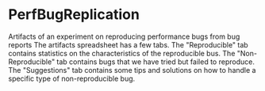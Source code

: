 # PerfBugReplication
Artifacts of an experiment on reproducing performance bugs from bug reports
The artifacts spreadsheet has a few tabs. 
The "Reproducible" tab contains statistics on the characteristics of the reproducible bus.
The "Non-Reproducible" tab contains bugs that we have tried but failed to reproduce.
The "Suggestions" tab contains some tips and solutions on how to handle a specific type of non-reproducible bug.
